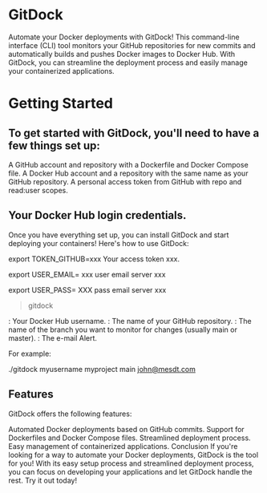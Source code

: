 

# GitDock
Automate your Docker deployments with GitDock! This command-line interface (CLI) tool monitors your GitHub repositories for new commits and automatically builds and pushes Docker images to Docker Hub. With GitDock, you can streamline the deployment process and easily manage your containerized applications.

# Getting Started
## To get started with GitDock, you'll need to have a few things set up:

A GitHub account and repository with a Dockerfile and Docker Compose file.
A Docker Hub account and a repository with the same name as your GitHub repository.
A personal access token from GitHub with repo and read:user scopes.

## Your Docker Hub login credentials.
Once you have everything set up, you can install GitDock and start deploying your containers! Here's how to use GitDock:

export TOKEN_GITHUB=xxx Your access token xxx.

export USER_EMAIL= xxx user email server xxx

export USER_PASS= XXX pass email server xxx


> gitdock  <user> <repo> <branch> <email-alert>

<user>: Your Docker Hub username.
<repo>: The name of your GitHub repository.
<branch>: The name of the branch you want to monitor for changes (usually main or master).
<e-mail>: The e-mail Alert.
  
For example:

./gitdock  myusername myproject main john@mesdt.com

## Features
GitDock offers the following features:

Automated Docker deployments based on GitHub commits.
Support for Dockerfiles and Docker Compose files.
Streamlined deployment process.
Easy management of containerized applications.
Conclusion
If you're looking for a way to automate your Docker deployments, GitDock is the tool for you! With its easy setup process and streamlined deployment process, you can focus on developing your applications and let GitDock handle the rest. Try it out today!
